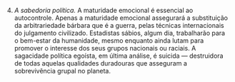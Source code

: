 ﻿4. <em>A sabedoria política.</em> A maturidade emocional é essencial ao autocontrole. Apenas a maturidade emocional assegurará a substituição da arbitrariedade bárbara que é a guerra, pelas técnicas internacionais do julgamento civilizado. Estadistas sábios, algum dia, trabalharão para o bem-estar da humanidade, mesmo enquanto ainda lutam para promover o interesse dos seus grupos nacionais ou raciais. A sagacidade política egoísta, em última análise, é suicida — destruidora de todas aquelas qualidades duradouras que asseguram a sobrevivência grupal no planeta.